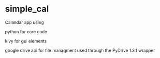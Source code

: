 # simple_cal

Calandar app using


python for core code


kivy for gui elements


google drive api for file managment used through the PyDrive 1.3.1 wrapper



